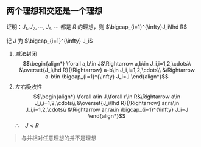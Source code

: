 ## 两个理想和交还是一个理想

证明：$J_1,J_2,\cdots,J_n,\cdots$ 都是 $R$ 的理想，则 $\bigcap_{i=1}^{\infty}J_i\lhd R$

记 $J$ 为 $\bigcap_{i=1}^{\infty} J_i$

1. 减法封闭
$$\begin{align*}
\forall a,b\in J&\Rightarrow a,b\in J_i,i=1,2,\cdots\\
&\overset{J_i\lhd R}{\Rightarrow} a-b\in J_i,i=1,2,\cdots\\
&\Rightarrow a-b\in \bigcap_{i=1}^{\infty} J_i=J
\end{align*}$$
2. 左右吸收性
$$\begin{align*}
\forall a\in J,\forall r\in R&\Rightarrow a\in J_i,i=1,2,\cdots\\
&\overset{J_i\lhd R}{\Rightarrow} ar,ra\in J_i,i=1,2,\cdots\\
&\Rightarrow ar,ra\in \bigcap_{i=1}^{\infty} J_i=J
\end{align*}$$
$\therefore\quad J\lhd R$
> 与并相对任意理想的并不是理想

